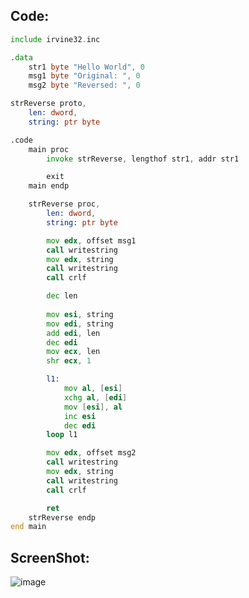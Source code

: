 ## Code:

```asm
include irvine32.inc

.data
	str1 byte "Hello World", 0
	msg1 byte "Original: ", 0
	msg2 byte "Reversed: ", 0

strReverse proto,
	len: dword,
	string: ptr byte

.code
	main proc
		invoke strReverse, lengthof str1, addr str1

		exit
	main endp

	strReverse proc,
		len: dword,
		string: ptr byte

		mov edx, offset msg1
		call writestring
		mov edx, string
		call writestring
		call crlf

		dec len
		
		mov esi, string
		mov edi, string
		add edi, len
		dec edi
		mov ecx, len
		shr ecx, 1

		l1:
			mov al, [esi]
			xchg al, [edi]
			mov [esi], al
			inc esi
			dec edi
		loop l1

		mov edx, offset msg2
		call writestring
		mov edx, string
		call writestring
		call crlf

		ret
	strReverse endp
end main
```

## ScreenShot:

![image](https://github.com/user-attachments/assets/e23bd9c2-1561-4164-8295-8e56cd4192d6)
